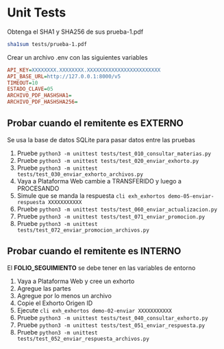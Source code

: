 # Unit Tests

Obtenga el SHA1 y SHA256 de sus prueba-1.pdf

```bash
sha1sum tests/prueba-1.pdf
```

Crear un archivo .env con las siguientes variables

```ini
API_KEY=XXXXXXXX.XXXXXXXX.XXXXXXXXXXXXXXXXXXXXXXXX
API_BASE_URL=http://127.0.0.1:8000/v5
TIMEOUT=10
ESTADO_CLAVE=05
ARCHIVO_PDF_HASHSHA1=
ARCHIVO_PDF_HASHSHA256=
```

## Probar cuando el remitente es EXTERNO

Se usa la base de datos SQLite para pasar datos entre las pruebas

1. Pruebe `python3 -m unittest tests/test_010_consultar_materias.py`
2. Pruebe `python3 -m unittest tests/test_020_enviar_exhorto.py`
3. Pruebe `python3 -m unittest tests/test_030_enviar_exhorto_archivos.py`
4. Vaya a Plataforma Web cambie a TRANSFERIDO y luego a PROCESANDO
5. Simule que se manda la respuesta `cli exh_exhortos demo-05-enviar-respuesta XXXXXXXXXXX`
6. Pruebe `python3 -m unittest tests/test_060_enviar_actualizacion.py`
7. Pruebe `python3 -m unittest tests/test_071_enviar_promocion.py`
8. Pruebe `python3 -m unittest tests/test_072_enviar_promocion_archivos.py`

## Probar cuando el remitente es INTERNO

El **FOLIO_SEGUIMIENTO** se debe tener en las variables de entorno

1. Vaya a Plataforma Web y cree un exhorto
2. Agregue las partes
3. Agregue por lo menos un archivo
4. Copie el Exhorto Origen ID
5. Ejecute `cli exh_exhortos demo-02-enviar XXXXXXXXXXX`
6. Pruebe `python3 -m unittest tests/test_040_consultar_exhorto.py`
7. Pruebe `python3 -m unittest tests/test_051_enviar_respuesta.py`
8. Pruebe `python3 -m unittest tests/test_052_enviar_respuesta_archivos.py`
